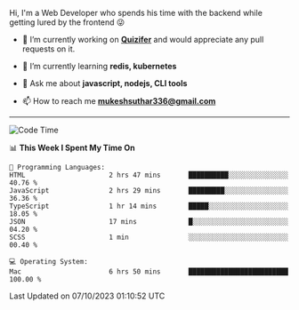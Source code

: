 Hi, I'm a Web Developer who spends his time with the backend while getting lured by the frontend 😜

- 🔭 I’m currently working on **[Quizifer](https://github.com/SutharMukesh/Quizifer/)** and would appreciate any pull requests on it.

- 🌱 I’m currently learning **redis, kubernetes**

- 💬 Ask me about **javascript, nodejs, CLI tools**

- 📫 How to reach me **mukeshsuthar336@gmail.com**

---
<!--START_SECTION:waka-->
![Code Time](http://img.shields.io/badge/Code%20Time-2%2C544%20hrs%204%20mins-blue)

📊 **This Week I Spent My Time On** 

```text
💬 Programming Languages: 
HTML                     2 hrs 47 mins       ██████████░░░░░░░░░░░░░░░   40.76 % 
JavaScript               2 hrs 29 mins       █████████░░░░░░░░░░░░░░░░   36.36 % 
TypeScript               1 hr 14 mins        █████░░░░░░░░░░░░░░░░░░░░   18.05 % 
JSON                     17 mins             █░░░░░░░░░░░░░░░░░░░░░░░░   04.20 % 
SCSS                     1 min               ░░░░░░░░░░░░░░░░░░░░░░░░░   00.40 % 

💻 Operating System: 
Mac                      6 hrs 50 mins       █████████████████████████   100.00 % 
```


 Last Updated on 07/10/2023 01:10:52 UTC
<!--END_SECTION:waka-->
